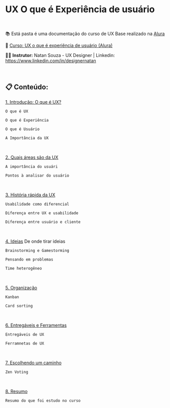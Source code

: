 # UX O que é Experiência de usuário

<br>

📚 Está pasta é uma documentação do curso de UX Base realizado na [Alura](https://www.alura.com.br) 

🔗 [Curso: UX o que é experiência de usuário (Alura)](https://www.alura.com.br/curso-online-ux-base) 

👨‍🏫  **Instrutor:** Natan Souza - UX Designer | Linkedin: https://www.linkedin.com/in/designernatan

<br>

## 📋 Conteúdo: 


[1. Introdução: O que é UX?](https://github.com/RobsonVinicius/UX-Design/blob/main/UX%20o%20que%20%C3%A9%20experi%C3%AAncia%20de%20usu%C3%A1rio/1.%20O%20que%20%C3%A9%20UX.md)

    O que é UX
  
    O que é Experiência
  
    O que é Usuário 
  
    A Importância da UX

<br>

[2. Quais áreas são da UX](https://github.com/RobsonVinicius/UX-Design/blob/main/UX%20o%20que%20%C3%A9%20experi%C3%AAncia%20de%20usu%C3%A1rio/2.%20Quais%20%C3%A1reas%20s%C3%A3o%20da%20UX.md)
    
    A importância do usuári
    
    Pontos à analisar do usuário

<br>

[3. História rápida da UX](https://github.com/RobsonVinicius/UX-Design/blob/main/UX%20o%20que%20%C3%A9%20experi%C3%AAncia%20de%20usu%C3%A1rio/3.%20Hist%C3%B3ria.md)
  
    Usabilidade como diferencial
      
    Diferença entre UX e usabilidade
  
    Diferença entre usuário e cliente

<br>

[4. Ideias](https://github.com/RobsonVinicius/UX-Design/blob/main/UX%20o%20que%20%C3%A9%20experi%C3%AAncia%20de%20usu%C3%A1rio/4.%20Ideias%20e%20Gamestorming.md)
    De onde tirar ideias
    
    Brainstorming e Gamestorming
    
    Pensando em problemas
    
    Time heterogêneo

<br>

[5. Organização](https://github.com/RobsonVinicius/UX-Design/blob/main/UX%20o%20que%20%C3%A9%20experi%C3%AAncia%20de%20usu%C3%A1rio/5.%20Time%20e%20Kanban.md)

    Kanban
  
    Card sorting 
  
<br>

[6. Entregáveis e Ferramentas](https://github.com/RobsonVinicius/UX-Design/blob/main/UX%20o%20que%20%C3%A9%20experi%C3%AAncia%20de%20usu%C3%A1rio/6.%20Entreg%C3%A1veis%20e%20ferramentas.md)
    
    Entregáveis de UX 
    
    Ferramnetas de UX
    
<br>

[7. Escolhendo um caminho](https://github.com/RobsonVinicius/UX-Design/blob/main/UX%20o%20que%20%C3%A9%20experi%C3%AAncia%20de%20usu%C3%A1rio/7.%20Decidindo%20o%20caminho%20com%20Zen%20Voting.md)
    
    Zen Voting

<br>

[8. Resumo](https://github.com/RobsonVinicius/UX-Design/blob/main/UX%20o%20que%20%C3%A9%20experi%C3%AAncia%20de%20usu%C3%A1rio/8.%20Resumo.md)
    
    Resumo do que foi estudo no curso

